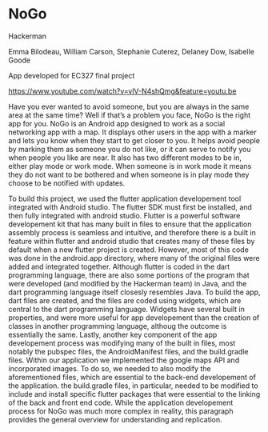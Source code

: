# NoGo

Hackerman

Emma Bilodeau,
William Carson,
Stephanie Cuterez,
Delaney Dow,
Isabelle Goode

App developed for EC327 final project

https://www.youtube.com/watch?v=vlV-N4shQmg&feature=youtu.be

Have you ever wanted to avoid someone, but you are always in the same area at the same time? Well if that’s a problem you face, NoGo is the right app for you. NoGo is an Android app designed to work as a social networking app with a map. It displays other users in the app with a marker and lets you know when they start to get closer to you. It helps avoid people by marking them as someone you do not like, or it can serve to notify you when people you like are near. It also has two different modes to be in, either play mode or work mode. When someone is in work mode it means they do not want to be bothered and when someone is in play mode they choose to be notified with updates. 

To build this project, we used the flutter application developement tool integrated with Android studio. The flutter SDK must first be installed, and then fully integrated with android studio. Flutter is a powerful software developement kit that has many built in files to ensure that the application assembly process is seamless and intuitive, and therefore there is a built in feature within flutter and android studio that creates many of these files by default when a new flutter project is created. However, most of this code was done in the android.app directory, where many of the original files were added and integrated together. Although flutter is coded in the dart programming language, there are also some portions of the program that were developed (and modified by the Hackerman team) in Java, and the dart programming language itself closesly resembles Java. To build the app, dart files are created, and the files are coded using widgets, which are central to the dart programming language. Widgets have several built in properties, and were more useful for app developement than the creation of classes in another programming language, althoug the outcome is essentially the same. Lastly, another key component of the app developement process was modifying many of the built in files, most notably the pubspec files, the AndroidManifest files, and the build.gradle files. Within our application we implemented the google maps API and incorporated images. To do so, we needed to also modify the aforementioned files, which are essential to the back-end developement of the application. the build.gradle files, in particular, needed to be modified to include and install specific flutter packages that were essential to the linking of the back and front end code. While the application developement process for NoGo was much more complex in reality, this paragraph provides the general overview for understanding and replication. 
